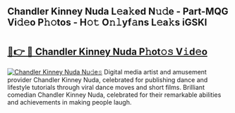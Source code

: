 ## Chandler Kinney Nuda L𝚎a𝚔ed N𝚞𝚍e - Part-MQG Vi𝚍𝚎o P𝚑𝚘tos - H𝚘𝚝 O𝚗𝚕yf𝚊ns L𝚎a𝚔s iGSKl

# <h2><a href="http://kf2gwng.oniu.top/?m=Chandler+Kinney+Nuda">🔗👉 🔴 Chandler Kinney Nuda P𝚑ot𝚘𝚜 V𝚒d𝚎o</a></h2>

[![Chandler Kinney Nuda Nu𝚍e𝚜](https://i.imgur.com/0qMVB7G.gif)](http://kf2gwng.oniu.top/?m=Chandler+Kinney+Nuda)
Digital media artist and amusement provider Chandler Kinney Nuda, celebrated for publishing dance and lifestyle tutorials through viral dance moves and short films. Brilliant comedian Chandler Kinney Nuda, celebrated for their remarkable abilities and achievements in making people laugh.  
